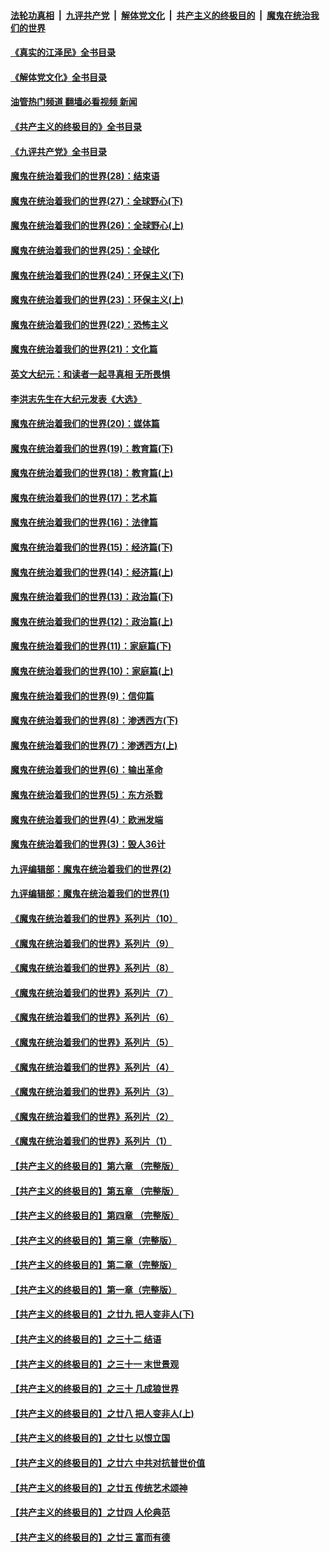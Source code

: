 ####  [法轮功真相](../../../../basic/blob/master/README.md?t=06281201) &nbsp;|&nbsp; [九评共产党](../../../../9ping.md/blob/master/README.md?t=06281201) &nbsp;|&nbsp; [解体党文化](../../../../jtdwh.md/blob/master/README.md?t=06281201)  &nbsp;|&nbsp; [共产主义的终极目的](../../../../gczydzjmd.md/blob/master/README.md?t=06281201) &nbsp;|&nbsp; [魔鬼在统治我们的世界](../../../../mgztzwmdsj.md/blob/master/README.md?t=06281201) 

#### [《真实的江泽民》全书目录](../pages/nsc422/n13721399.md?t=06281201) 

#### [《解体党文化》全书目录](../pages/nsc422/n13721157.md?t=06281201) 

#### [油管热门频道 翻墙必看视频 新闻](http://45.76.130.85:81/youtube.html?06281201)

#### [《共产主义的终极目的》全书目录](../pages/nsc422/n13721048.md?t=06281201) 

#### [《九评共产党》全书目录](../pages/nsc422/n13708085.md?t=06281201) 

#### [魔鬼在统治着我们的世界(28)：结束语](../pages/nsc422/n10936246.md?t=06281201) 

#### [魔鬼在统治着我们的世界(27)：全球野心(下)](../pages/nsc422/n10928319.md?t=06281201) 

#### [魔鬼在统治着我们的世界(26)：全球野心(上)](../pages/nsc422/n10900318.md?t=06281201) 

#### [魔鬼在统治着我们的世界(25)：全球化](../pages/nsc422/n10788205.md?t=06281201) 

#### [魔鬼在统治着我们的世界(24)：环保主义(下)](../pages/nsc422/n10695307.md?t=06281201) 

#### [魔鬼在统治着我们的世界(23)：环保主义(上)](../pages/nsc422/n10688613.md?t=06281201) 

#### [魔鬼在统治着我们的世界(22)：恐怖主义](../pages/nsc422/n10614727.md?t=06281201) 

#### [魔鬼在统治着我们的世界(21)：文化篇](../pages/nsc422/n10597706.md?t=06281201) 

#### [英文大纪元：和读者一起寻真相 无所畏惧](../pages/nsc422/n12542027.md?t=06281201) 

#### [李洪志先生在大纪元发表《大选》](../pages/nsc422/n12534746.md?t=06281201) 

#### [魔鬼在统治着我们的世界(20)：媒体篇](../pages/nsc422/n10586579.md?t=06281201) 

#### [魔鬼在统治着我们的世界(19)：教育篇(下)](../pages/nsc422/n10564808.md?t=06281201) 

#### [魔鬼在统治着我们的世界(18)：教育篇(上)](../pages/nsc422/n10526970.md?t=06281201) 

#### [魔鬼在统治着我们的世界(17)：艺术篇](../pages/nsc422/n10499093.md?t=06281201) 

#### [魔鬼在统治着我们的世界(16)：法律篇](../pages/nsc422/n10485969.md?t=06281201) 

#### [魔鬼在统治着我们的世界(15)：经济篇(下)](../pages/nsc422/n10469975.md?t=06281201) 

#### [魔鬼在统治着我们的世界(14)：经济篇(上)](../pages/nsc422/n10457370.md?t=06281201) 

#### [魔鬼在统治着我们的世界(13)：政治篇(下)](../pages/nsc422/n10448270.md?t=06281201) 

#### [魔鬼在统治着我们的世界(12)：政治篇(上)](../pages/nsc422/n10444576.md?t=06281201) 

#### [魔鬼在统治着我们的世界(11)：家庭篇(下)](../pages/nsc422/n10440961.md?t=06281201) 

#### [魔鬼在统治着我们的世界(10)：家庭篇(上)](../pages/nsc422/n10435448.md?t=06281201) 

#### [魔鬼在统治着我们的世界(9)：信仰篇](../pages/nsc422/n10432159.md?t=06281201) 

#### [魔鬼在统治着我们的世界(8)：渗透西方(下)](../pages/nsc422/n10429603.md?t=06281201) 

#### [魔鬼在统治着我们的世界(7)：渗透西方(上)](../pages/nsc422/n10426013.md?t=06281201) 

#### [魔鬼在统治着我们的世界(6)：输出革命](../pages/nsc422/n10421536.md?t=06281201) 

#### [魔鬼在统治着我们的世界(5)：东方杀戮](../pages/nsc422/n10417707.md?t=06281201) 

#### [魔鬼在统治着我们的世界(4)：欧洲发端](../pages/nsc422/n10414890.md?t=06281201) 

#### [魔鬼在统治着我们的世界(3)：毁人36计](../pages/nsc422/n10411583.md?t=06281201) 

#### [九评编辑部：魔鬼在统治着我们的世界(2)](../pages/nsc422/n10410036.md?t=06281201) 

#### [九评编辑部：魔鬼在统治着我们的世界(1)](../pages/nsc422/n10406825.md?t=06281201) 

#### [《魔鬼在统治着我们的世界》系列片（10）](../pages/nsc422/n12292670.md?t=06281201) 

#### [《魔鬼在统治着我们的世界》系列片（9）](../pages/nsc422/n12290859.md?t=06281201) 

#### [《魔鬼在统治着我们的世界》系列片（8）](../pages/nsc422/n12287445.md?t=06281201) 

#### [《魔鬼在统治着我们的世界》系列片（7）](../pages/nsc422/n12283425.md?t=06281201) 

#### [《魔鬼在统治着我们的世界》系列片（6）](../pages/nsc422/n12282314.md?t=06281201) 

#### [《魔鬼在统治着我们的世界》系列片（5）](../pages/nsc422/n12281419.md?t=06281201) 

#### [《魔鬼在统治着我们的世界》系列片（4）](../pages/nsc422/n12274024.md?t=06281201) 

#### [《魔鬼在统治着我们的世界》系列片（3）](../pages/nsc422/n12271322.md?t=06281201) 

#### [《魔鬼在统治着我们的世界》系列片（2）](../pages/nsc422/n12269049.md?t=06281201) 

#### [《魔鬼在统治着我们的世界》系列片（1）](../pages/nsc422/n12267575.md?t=06281201) 

#### [【共产主义的终极目的】第六章 （完整版）](../pages/nsc422/n11428913.md?t=06281201) 

#### [【共产主义的终极目的】第五章 （完整版）](../pages/nsc422/n11428912.md?t=06281201) 

#### [【共产主义的终极目的】第四章 （完整版）](../pages/nsc422/n11428907.md?t=06281201) 

#### [【共产主义的终极目的】第三章（完整版）](../pages/nsc422/n11428848.md?t=06281201) 

#### [【共产主义的终极目的】第二章（完整版）](../pages/nsc422/n11428831.md?t=06281201) 

#### [【共产主义的终极目的】第一章（完整版）](../pages/nsc422/n11417651.md?t=06281201) 

#### [【共产主义的终极目的】之廿九 把人变非人(下)](../pages/nsc422/n11344140.md?t=06281201) 

#### [【共产主义的终极目的】之三十二 结语](../pages/nsc422/n11360535.md?t=06281201) 

#### [【共产主义的终极目的】之三十一 末世景观](../pages/nsc422/n11351129.md?t=06281201) 

#### [【共产主义的终极目的】之三十 几成狼世界](../pages/nsc422/n11348280.md?t=06281201) 

#### [【共产主义的终极目的】之廿八 把人变非人(上)](../pages/nsc422/n11340492.md?t=06281201) 

#### [【共产主义的终极目的】之廿七 以恨立国](../pages/nsc422/n11336944.md?t=06281201) 

#### [【共产主义的终极目的】之廿六 中共对抗普世价值](../pages/nsc422/n11324785.md?t=06281201) 

#### [【共产主义的终极目的】之廿五 传统艺术颂神](../pages/nsc422/n11296396.md?t=06281201) 

#### [【共产主义的终极目的】之廿四 人伦典范](../pages/nsc422/n11296397.md?t=06281201) 

#### [【共产主义的终极目的】之廿三 富而有德](../pages/nsc422/n11283598.md?t=06281201) 

<img src='http://gfw-breaker.win/goodnews/indexes/nsc422.md' width='0px' height='0px'/>

